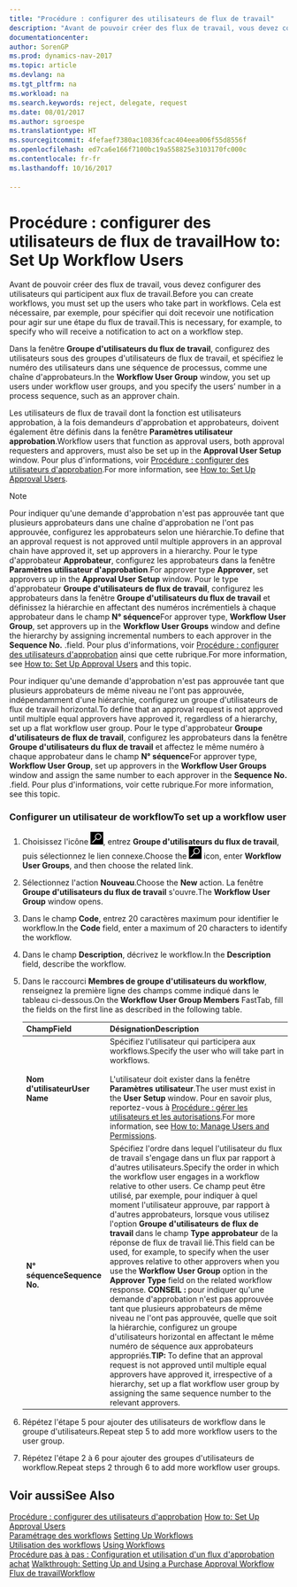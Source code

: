 ```yaml
---
title: "Procédure : configurer des utilisateurs de flux de travail"
description: "Avant de pouvoir créer des flux de travail, vous devez configurer des utilisateurs qui participent aux flux de travail. Cela est nécessaire, par exemple, pour spécifier qui doit recevoir une notification pour agir sur une étape du flux de travail."
documentationcenter: 
author: SorenGP
ms.prod: dynamics-nav-2017
ms.topic: article
ms.devlang: na
ms.tgt_pltfrm: na
ms.workload: na
ms.search.keywords: reject, delegate, request
ms.date: 08/01/2017
ms.author: sgroespe
ms.translationtype: HT
ms.sourcegitcommit: 4fefaef7380ac10836fcac404eea006f55d8556f
ms.openlocfilehash: ed7ca6e166f7100bc19a558825e3103170fc000c
ms.contentlocale: fr-fr
ms.lasthandoff: 10/16/2017

---
```

# <a name="how-to-set-up-workflow-users"></a><span data-ttu-id="f399c-104">Procédure : configurer des utilisateurs de flux de travail</span><span class="sxs-lookup"><span data-stu-id="f399c-104">How to: Set Up Workflow Users</span></span>
<span data-ttu-id="f399c-105">Avant de pouvoir créer des flux de travail, vous devez configurer des utilisateurs qui participent aux flux de travail.</span><span class="sxs-lookup"><span data-stu-id="f399c-105">Before you can create workflows, you must set up the users who take part in workflows.</span></span> <span data-ttu-id="f399c-106">Cela est nécessaire, par exemple, pour spécifier qui doit recevoir une notification pour agir sur une étape du flux de travail.</span><span class="sxs-lookup"><span data-stu-id="f399c-106">This is necessary, for example, to specify who will receive a notification to act on a workflow step.</span></span>  

<span data-ttu-id="f399c-107">Dans la fenêtre **Groupe d'utilisateurs du flux de travail**, configurez des utilisateurs sous des groupes d'utilisateurs de flux de travail, et spécifiez le numéro des utilisateurs dans une séquence de processus, comme une chaîne d'approbateurs.</span><span class="sxs-lookup"><span data-stu-id="f399c-107">In the **Workflow User Group** window, you set up users under workflow user groups, and you specify the users’ number in a process sequence, such as an approver chain.</span></span>  

<span data-ttu-id="f399c-108">Les utilisateurs de flux de travail dont la fonction est utilisateurs approbation, à la fois demandeurs d'approbation et approbateurs, doivent également être définis dans la fenêtre **Paramètres utilisateur approbation**.</span><span class="sxs-lookup"><span data-stu-id="f399c-108">Workflow users that function as approval users, both approval requesters and approvers, must also be set up in the **Approval User Setup** window.</span></span> <span data-ttu-id="f399c-109">Pour plus d'informations, voir [Procédure : configurer des utilisateurs d'approbation](across-how-to-set-up-approval-users.md).</span><span class="sxs-lookup"><span data-stu-id="f399c-109">For more information, see [How to: Set Up Approval Users](across-how-to-set-up-approval-users.md).</span></span>  

> [!NOTE]  
>  <span data-ttu-id="f399c-110">Pour indiquer qu'une demande d'approbation n'est pas approuvée tant que plusieurs approbateurs dans une chaîne d'approbation ne l'ont pas approuvée, configurez les approbateurs selon une hiérarchie.</span><span class="sxs-lookup"><span data-stu-id="f399c-110">To define that an approval request is not approved until multiple approvers in an approval chain have approved it, set up approvers in a hierarchy.</span></span> <span data-ttu-id="f399c-111">Pour le type d'approbateur **Approbateur**, configurez les approbateurs dans la fenêtre **Paramètres utilisateur d'approbation**.</span><span class="sxs-lookup"><span data-stu-id="f399c-111">For approver type **Approver**, set approvers up in the **Approval User Setup** window.</span></span> <span data-ttu-id="f399c-112">Pour le type d'approbateur **Groupe d'utilisateurs de flux de travail**, configurez les approbateurs dans la fenêtre **Groupe d'utilisateurs du flux de travail** et définissez la hiérarchie en affectant des numéros incrémentiels à chaque approbateur dans le champ **N° séquence**</span><span class="sxs-lookup"><span data-stu-id="f399c-112">For approver type, **Workflow User Group**, set approvers up in the **Workflow User Groups** window and define the hierarchy by assigning incremental numbers to each approver in the **Sequence No.**</span></span> <span data-ttu-id="f399c-113">.</span><span class="sxs-lookup"><span data-stu-id="f399c-113">field.</span></span> <span data-ttu-id="f399c-114">Pour plus d'informations, voir [Procédure : configurer des utilisateurs d'approbation](across-how-to-set-up-approval-users.md) ainsi que cette rubrique.</span><span class="sxs-lookup"><span data-stu-id="f399c-114">For more information, see [How to: Set Up Approval Users](across-how-to-set-up-approval-users.md) and this topic.</span></span>  
>   
>  <span data-ttu-id="f399c-115">Pour indiquer qu'une demande d'approbation n'est pas approuvée tant que plusieurs approbateurs de même niveau ne l'ont pas approuvée, indépendamment d'une hiérarchie, configurez un groupe d'utilisateurs de flux de travail horizontal.</span><span class="sxs-lookup"><span data-stu-id="f399c-115">To define that an approval request is not approved until multiple equal approvers have approved it, regardless of a hierarchy, set up a flat workflow user group.</span></span> <span data-ttu-id="f399c-116">Pour le type d'approbateur **Groupe d'utilisateurs de flux de travail**, configurez les approbateurs dans la fenêtre **Groupe d'utilisateurs du flux de travail** et affectez le même numéro à chaque approbateur dans le champ **N° séquence**</span><span class="sxs-lookup"><span data-stu-id="f399c-116">For approver type, **Workflow User Group**, set up approvers in the **Workflow User Groups** window and assign the same number to each approver in the **Sequence No.**</span></span> <span data-ttu-id="f399c-117">.</span><span class="sxs-lookup"><span data-stu-id="f399c-117">field.</span></span> <span data-ttu-id="f399c-118">Pour plus d'informations, voir cette rubrique.</span><span class="sxs-lookup"><span data-stu-id="f399c-118">For more information, see this topic.</span></span>  

### <a name="to-set-up-a-workflow-user"></a><span data-ttu-id="f399c-119">Configurer un utilisateur de workflow</span><span class="sxs-lookup"><span data-stu-id="f399c-119">To set up a workflow user</span></span>  

1. <span data-ttu-id="f399c-120">Choisissez l'icône ![Page ou état pour la recherche](media/ui-search/search_small.png "icône Page ou état pour la recherche"), entrez **Groupe d'utilisateurs du flux de travail**, puis sélectionnez le lien connexe.</span><span class="sxs-lookup"><span data-stu-id="f399c-120">Choose the ![Search for Page or Report](media/ui-search/search_small.png "Search for Page or Report icon") icon, enter **Workflow User Groups**, and then choose the related link.</span></span>  
2. <span data-ttu-id="f399c-121">Sélectionnez l'action **Nouveau**.</span><span class="sxs-lookup"><span data-stu-id="f399c-121">Choose the **New** action.</span></span> <span data-ttu-id="f399c-122">La fenêtre **Groupe d'utilisateurs du flux de travail** s'ouvre.</span><span class="sxs-lookup"><span data-stu-id="f399c-122">The **Workflow User Group** window opens.</span></span>  
3. <span data-ttu-id="f399c-123">Dans le champ **Code**, entrez 20 caractères maximum pour identifier le workflow.</span><span class="sxs-lookup"><span data-stu-id="f399c-123">In the **Code** field, enter a maximum of 20 characters to identify the workflow.</span></span>  
4. <span data-ttu-id="f399c-124">Dans le champ **Description**, décrivez le workflow.</span><span class="sxs-lookup"><span data-stu-id="f399c-124">In the **Description** field, describe the workflow.</span></span>  
5. <span data-ttu-id="f399c-125">Dans le raccourci **Membres de groupe d'utilisateurs du workflow**, renseignez la première ligne des champs comme indiqué dans le tableau ci-dessous.</span><span class="sxs-lookup"><span data-stu-id="f399c-125">On the **Workflow User Group Members** FastTab, fill the fields on the first line as described in the following table.</span></span>  

    |<span data-ttu-id="f399c-126">Champ</span><span class="sxs-lookup"><span data-stu-id="f399c-126">Field</span></span>|<span data-ttu-id="f399c-127">Désignation</span><span class="sxs-lookup"><span data-stu-id="f399c-127">Description</span></span>|  
    |---------------------------------|---------------------------------------|  
    |<span data-ttu-id="f399c-128">**Nom d'utilisateur**</span><span class="sxs-lookup"><span data-stu-id="f399c-128">**User Name**</span></span>|<span data-ttu-id="f399c-129">Spécifiez l'utilisateur qui participera aux workflows.</span><span class="sxs-lookup"><span data-stu-id="f399c-129">Specify the user who will take part in workflows.</span></span><br /><br /> <span data-ttu-id="f399c-130">L'utilisateur doit exister dans la fenêtre **Paramètres utilisateur**.</span><span class="sxs-lookup"><span data-stu-id="f399c-130">The user must exist in the **User Setup** window.</span></span> <span data-ttu-id="f399c-131">Pour en savoir plus, reportez-vous à [Procédure : gérer les utilisateurs et les autorisations](ui-how-users-permissions.md).</span><span class="sxs-lookup"><span data-stu-id="f399c-131">For more information, see [How to: Manage Users and Permissions](ui-how-users-permissions.md).</span></span>|  
    |<span data-ttu-id="f399c-132">**N° séquence**</span><span class="sxs-lookup"><span data-stu-id="f399c-132">**Sequence No.**</span></span>|<span data-ttu-id="f399c-133">Spécifiez l'ordre dans lequel l'utilisateur du flux de travail s'engage dans un flux par rapport à d'autres utilisateurs.</span><span class="sxs-lookup"><span data-stu-id="f399c-133">Specify the order in which the workflow user engages in a workflow relative to other users.</span></span> <span data-ttu-id="f399c-134">Ce champ peut être utilisé, par exemple, pour indiquer à quel moment l'utilisateur approuve, par rapport à d'autres approbateurs, lorsque vous utilisez l'option **Groupe d'utilisateurs de flux de travail** dans le champ **Type approbateur** de la réponse de flux de travail lié.</span><span class="sxs-lookup"><span data-stu-id="f399c-134">This field can be used, for example, to specify when the user approves relative to other approvers when you use the **Workflow User Group** option in the **Approver Type** field on the related workflow response.</span></span> <span data-ttu-id="f399c-135">**CONSEIL :**  pour indiquer qu'une demande d'approbation n'est pas approuvée tant que plusieurs approbateurs de même niveau ne l'ont pas approuvée, quelle que soit la hiérarchie, configurez un groupe d'utilisateurs horizontal en affectant le même numéro de séquence aux approbateurs appropriés.</span><span class="sxs-lookup"><span data-stu-id="f399c-135">**TIP:**  To define that an approval request is not approved until multiple equal approvers have approved it, irrespective of a hierarchy, set up a flat workflow user group by assigning the same sequence number to the relevant approvers.</span></span>|  
6. <span data-ttu-id="f399c-136">Répétez l'étape 5 pour ajouter des utilisateurs de workflow dans le groupe d'utilisateurs.</span><span class="sxs-lookup"><span data-stu-id="f399c-136">Repeat step 5 to add more workflow users to the user group.</span></span>  
7. <span data-ttu-id="f399c-137">Répétez l'étape 2 à 6 pour ajouter des groupes d'utilisateurs de workflow.</span><span class="sxs-lookup"><span data-stu-id="f399c-137">Repeat steps 2 through 6 to add more workflow user groups.</span></span>  

## <a name="see-also"></a><span data-ttu-id="f399c-138">Voir aussi</span><span class="sxs-lookup"><span data-stu-id="f399c-138">See Also</span></span>  
<span data-ttu-id="f399c-139">[Procédure : configurer des utilisateurs d'approbation](across-how-to-set-up-approval-users.md) </span><span class="sxs-lookup"><span data-stu-id="f399c-139">[How to: Set Up Approval Users](across-how-to-set-up-approval-users.md) </span></span>  
<span data-ttu-id="f399c-140">[Paramétrage des workflows](across-set-up-workflows.md) </span><span class="sxs-lookup"><span data-stu-id="f399c-140">[Setting Up Workflows](across-set-up-workflows.md) </span></span>  
<span data-ttu-id="f399c-141">[Utilisation des workflows](across-use-workflows.md) </span><span class="sxs-lookup"><span data-stu-id="f399c-141">[Using Workflows](across-use-workflows.md) </span></span>  
<span data-ttu-id="f399c-142">[Procédure pas à pas : Configuration et utilisation d'un flux d'approbation achat](walkthrough-setting-up-and-using-a-purchase-approval-workflow.md) </span><span class="sxs-lookup"><span data-stu-id="f399c-142">[Walkthrough: Setting Up and Using a Purchase Approval Workflow](walkthrough-setting-up-and-using-a-purchase-approval-workflow.md) </span></span>  
[<span data-ttu-id="f399c-143">Flux de travail</span><span class="sxs-lookup"><span data-stu-id="f399c-143">Workflow</span></span>](across-workflow.md)   

